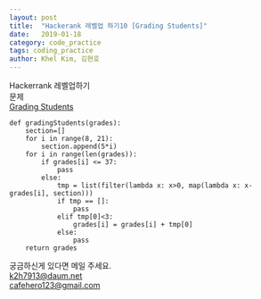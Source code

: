 ```yaml
---
layout: post
title:  "Hackerank 레벨업 하기10 [Grading Students]"
date:   2019-01-18
category: code_practice
tags: coding_practice
author: Khel Kim, 김현호
---
```


Hackerrank 레벨업하기  
문제  
[Grading Students](https://www.hackerrank.com/challenges/grading/problem)

~~~
def gradingStudents(grades):
    section=[]
    for i in range(8, 21):
        section.append(5*i)
    for i in range(len(grades)):
        if grades[i] <= 37:
            pass
        else:
            tmp = list(filter(lambda x: x>0, map(lambda x: x-grades[i], section)))
            if tmp == []:
                pass
            elif tmp[0]<3:
                grades[i] = grades[i] + tmp[0]
            else:
                pass
    return grades
~~~

궁금하신게 있다면 메일 주세요.   
k2h7913@daum.net  
cafehero123@gmail.com
